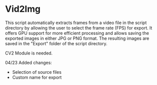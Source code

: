 # Vid2Img
This script automatically extracts frames from a video file in the script directory by allowing the user to select the frame rate (FPS) for export. 
It offers GPU support for more efficient processing and allows saving the exported images in either JPG or PNG format. 
The resulting images are saved in the "Export" folder of the script directory.

CV2 Module is needed. 

04/23 Added changes:
- Selection of source files
- Custom name for export
